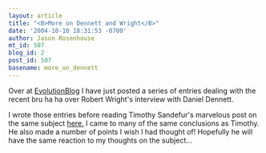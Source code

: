 ```yaml
---
layout: article
title: "<B>More on Dennett and Wright</B>"
date: '2004-10-10 18:31:53 -0700'
author: Jason Rosenhouse
mt_id: 507
blog_id: 2
post_id: 507
basename: more_on_dennett
---
```

Over at <A HREF=http://evolutionblog.blogspot.com>EvolutionBlog</A> I have just posted a series of entries dealing with the recent bru ha ha over Robert Wright's interview with Daniel Dennett.

I wrote those entries before reading Timothy Sandefur's marvelous post on the same subject <A HREF=http://www.pandasthumb.org/pt-archives/000548.html#more>here.</A>  I came to many of the same conclusions as Timothy.  He also made a number of points I wish I had thought of!  Hopefully he will have the same reaction to my thoughts on the subject...
